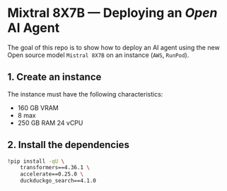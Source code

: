 # Mixtral 8X7B — Deploying an *Open* AI Agent

The goal of this repo is to show how to deploy an AI agent using the new Open source model `Mistral 8X7B` on an instance (`AWS`, `RunPod`).

## 1. Create an instance

The instance must have the following characteristics:

- 160 GB VRAM
- 8 max
- 250 GB RAM  24 vCPU

## 2. Install the dependencies

```sh
!pip install -qU \
    transformers==4.36.1 \
    accelerate==0.25.0 \
    duckduckgo_search==4.1.0
```
